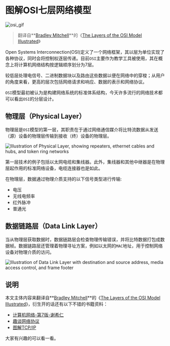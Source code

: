 # 图解OSI七层网络模型

![osi_gif](https://gitee.com/howie6879/oss/raw/master/uPic/osi_gif.gif)

> 翻译自**[Bradley Mitchell](https://www.lifewire.com/bradley-mitchell-816228)**的《[The Layers of the OSI Model Illustrated](https://www.lifewire.com/layers-of-the-osi-model-illustrated-818017)》

Open Systems Interconnection(OSI)定义了一个网络框架，其以层为单位实现了各种协议，同时会将控制权逐层传递。目前`OSI`主要作为教学工具被使用，其在概念上将计算机网络结构按逻辑顺序划分为7层。

较低层处理电信号、二进制数据块以及路由这些数据以便在网络中的穿梭；从用户的角度来看，更高的层次包括网络请求和响应、数据的表示和网络协议。

`OSI`模型最初被认为是构建网络系统的标准体系结构，今天许多流行的网络技术都可以看出`OSI`的分层设计。

## 物理层（Physical Layer）

物理层是`OSI`模型的第一层，其职责在于通过网络通信媒介将比特流数据从发送（源）设备的物理层传输到接收（终）设备的物理层。

![Illustration of Physical Layer, showing repeaters, ethernet cables and hubs, and token ring networks](https://gitee.com/howie6879/oss/raw/master/uPic/layers-of-the-osi-model-illustrated-818017-finalv1-2-ct-ed94d33e885a41748071ca15289605c9.png)

第一层技术的例子包括以太网电缆和集线器。此外，集线器和其他中继器是在物理层起作用的标准网络设备，电缆连接器也是如此。

在物理层，数据通过物理介质支持的以下信号类型进行传输: 

- 电压
- 无线电频率
- 红外脉冲
- 普通光

## 数据链路层（Data Link Layer）

当从物理层获取数据时，数据链路层会检查物理传输错误，并将比特数据打包成数据帧。数据链路层还管理着物理寻址方案，例如以太网的`MAC`地址，用于控制网络设备对物理介质的访问。

![Illustration of Data Link Layer with destination and source address, media access control, and frame footer](https://gitee.com/howie6879/oss/raw/master/uPic/layers-of-the-osi-model-illustrated-818017-finalv1-3-ct-9d3e1bf44a554e3db31f706201fc69f6.png)

## 说明

本文主体内容来翻译自**[Bradley Mitchell](https://www.lifewire.com/bradley-mitchell-816228)**的《[The Layers of the OSI Model Illustrated](https://www.lifewire.com/layers-of-the-osi-model-illustrated-818017)》，衍生开的话还有以下不错的书籍资料：

- [计算机网络-第7版-谢希仁](https://book.douban.com/subject/26960678/)
- [趣谈网络协议](https://time.geekbang.org/column/intro/100007101?code=B0w8OmhZXXkMkJ5PSXpY9KNeN4%2FvjOXNDvtHpaRlbK8%3D)
- [图解TCP/IP](https://book.douban.com/subject/24737674/)

大家有兴趣的可以看一看。